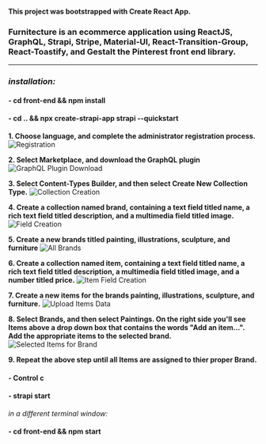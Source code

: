 **This project was bootstrapped with Create React App.**

### Furnitecture is an ecommerce application using ReactJS, GraphQL, Strapi, Stripe, Material-UI, React-Transition-Group, React-Toastify, and Gestalt the Pinterest front end library.

---

### _installation:_

#### - cd front-end && npm install

#### - cd .. && npx create-strapi-app strapi --quickstart

**1. Choose language, and complete the administrator registration process.**
![Registration](asdf)

**2. Select Marketplace, and download the GraphQL plugin**
![GraphQL Plugin Download](asdf "GraphQL Plugin Download")

**3. Select Content-Types Builder, and then select Create New Collection Type.**
![Collection Creation](asdf "Collection Creation")

**4. Create a collection named brand, containing a text field titled name, a rich text field titled description, and a multimedia field titled image.**
![Field Creation](asdf "Field Creation")

**5. Create a new brands titled painting, illustrations, sculpture, and furniture**
![All Brands ](asdf "All Brands ")

**6. Create a collection named item, containing a text field titled name, a rich text field titled description, a multimedia field titled image, and a number titled price.**
![Item Field Creation](asdf "Item Field Creation")

**7. Create a new items for the brands painting, illustrations, sculpture, and furniture.**
![Upload Items Data ](asdf "All Brands ")

**8. Select Brands, and then select Paintings. On the right side you'll see Items above a drop down box that contains the words "Add an item...". Add the appropriate items to the selected brand.**
![Selected Items for Brand](asdf "Selected Items for Brand")

**9. Repeat the above step until all Items are assigned to thier proper Brand.**

#### - Control c

#### - strapi start

_in a different terminal window:_

#### - cd front-end && npm start
